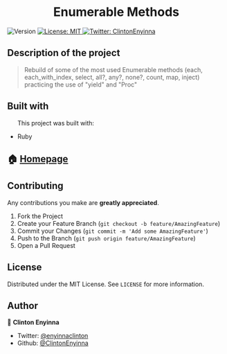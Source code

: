 <h1 align="center">Enumerable Methods</h1>
<p>
  <img alt="Version" src="https://img.shields.io/badge/version-0.0.1-blue.svg?cacheSeconds=2592000" />
  <a href="#" target="_blank">
    <img alt="License: MIT " src="https://img.shields.io/badge/License-MIT -yellow.svg" />
  </a>
  <a href="https://twitter.com/ClintonEnyinna" target="_blank">
    <img alt="Twitter: ClintonEnyinna " src="https://img.shields.io/twitter/follow/ClintonEnyinna .svg?style=social" />
  </a>
</p>


## Description of the project 

>Rebuild of some of the most used Enumerable methods (each, each_with_index, select, all?, any?, none?, count, map, inject) practicing the use of "yield" and "Proc"

## Built with
<ul>
  <p>This project was built with:</p>
  <li>Ruby</li>
</ul>

## 🏠 [Homepage](https://github.com/simoxsimo/Resposive-Thenextweb-Clone)

<!-- CONTRIBUTING -->
## Contributing

Any contributions you make are **greatly appreciated**.

1. Fork the Project
2. Create your Feature Branch (`git checkout -b feature/AmazingFeature`)
3. Commit your Changes (`git commit -m 'Add some AmazingFeature'`)
4. Push to the Branch (`git push origin feature/AmazingFeature`)
5. Open a Pull Request



<!-- LICENSE -->
## License

Distributed under the MIT License. See `LICENSE` for more information.

## Author

👤 **Clinton Enyinna**

* Twitter: [@enyinnaclinton ](https://twitter.com/ClintonEnyinna)
* Github: [@ClintonEnyinna](https://github.com/https:\/\/github.com\/ClintonEnyinna) 